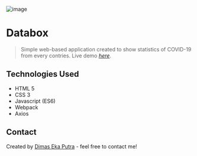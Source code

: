 ![image](https://user-images.githubusercontent.com/88763669/221354966-0bfd6a97-e388-46f7-a8f8-df42a8c76424.png)


# Databox
> Simple web-based application created to show statistics of COVID-19 from every contries.
> Live demo [_here_](https://nomenklatur.github.io/javascript-databox/).

## Technologies Used
- HTML 5
- CSS 3
- Javascript (ES6)
- Webpack
- Axios

## Contact
Created by [Dimas Eka Putra](https://www.linkedin.com/in/masdimasekaputra/) - feel free to contact me!
